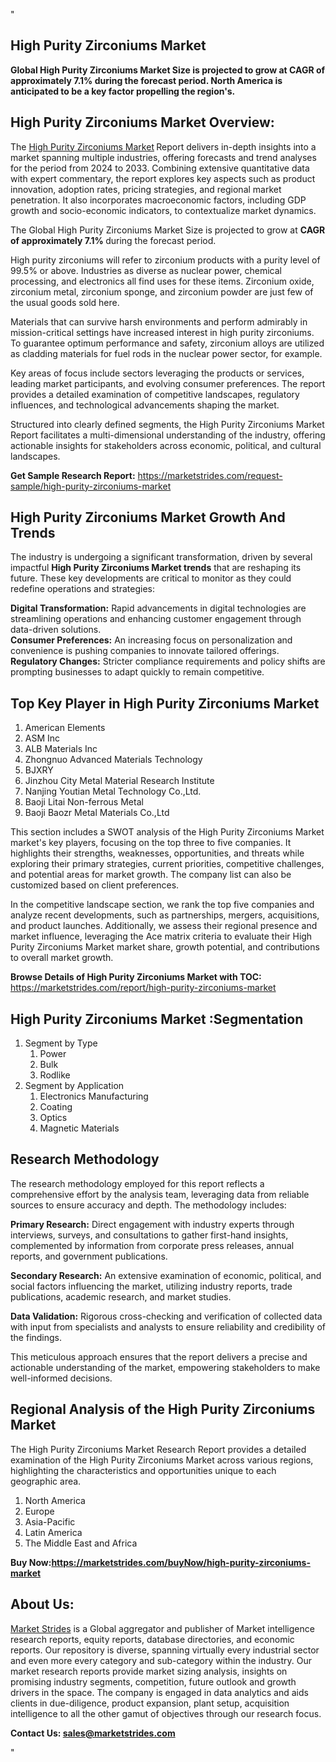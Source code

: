 "<h2>High Purity Zirconiums Market</h2>
<p><strong>Global High Purity Zirconiums Market Size is projected to grow at CAGR of approximately 7.1% during the forecast period. North America is anticipated to be a key factor propelling the region's.</strong></p>
<h2>High Purity Zirconiums Market Overview:</h2>
<p>The <a href=https://marketstrides.com/report/high-purity-zirconiums-market>High Purity Zirconiums Market</a><strong> </strong>Report delivers in-depth insights into a market spanning multiple industries, offering forecasts and trend analyses for the period from 2024 to 2033. Combining extensive quantitative data with expert commentary, the report explores key aspects such as product innovation, adoption rates, pricing strategies, and regional market penetration. It also incorporates macroeconomic factors, including GDP growth and socio-economic indicators, to contextualize market dynamics.</p>
<p><p>The Global High Purity Zirconiums Market Size is projected to grow at <strong>CAGR of approximately 7.1% </strong>during the forecast period.</p> 
<p>High purity zirconiums will refer to zirconium products with a purity level of 99.5% or above. Industries as diverse as nuclear power, chemical processing, and electronics all find uses for these items. Zirconium oxide, zirconium metal, zirconium sponge, and zirconium powder are just few of the usual goods sold here.</p>
<p>Materials that can survive harsh environments and perform admirably in mission-critical settings have increased interest in high purity zirconiums. To guarantee optimum performance and safety, zirconium alloys are utilized as cladding materials for fuel rods in the nuclear power sector, for example.</p></p>
<p>Key areas of focus include sectors leveraging the products or services, leading market participants, and evolving consumer preferences. The report provides a detailed examination of competitive landscapes, regulatory influences, and technological advancements shaping the market.</p>
<p>Structured into clearly defined segments, the High Purity Zirconiums Market Report facilitates a multi-dimensional understanding of the industry, offering actionable insights for stakeholders across economic, political, and cultural landscapes.</p>
<p><strong>Get Sample Research Report:</strong> <a href=https://marketstrides.com/request-sample/high-purity-zirconiums-market>https://marketstrides.com/request-sample/high-purity-zirconiums-market</a></p>
<h2>High Purity Zirconiums Market Growth And Trends</h2>
<p>The industry is undergoing a significant transformation, driven by several impactful <strong>High Purity Zirconiums Market trends</strong> that are reshaping its future. These key developments are critical to monitor as they could redefine operations and strategies:</p>
<p><strong>Digital Transformation:</strong> Rapid advancements in digital technologies are streamlining operations and enhancing customer engagement through data-driven solutions.<br /><strong>Consumer Preferences:</strong> An increasing focus on personalization and convenience is pushing companies to innovate tailored offerings.<br /><strong>Regulatory Changes:</strong> Stricter compliance requirements and policy shifts are prompting businesses to adapt quickly to remain competitive.</p>
<h2>Top Key Player in High Purity Zirconiums Market</h2>
<p><ol>
<li>American Elements</li>
<li>ASM Inc</li>
<li>ALB Materials Inc</li>
<li>Zhongnuo Advanced Materials Technology</li>
<li>BJXRY</li>
<li>Jinzhou City Metal Material Research Institute</li>
<li>Nanjing Youtian Metal Technology Co.,Ltd.</li>
<li>Baoji Litai Non-ferrous Metal</li>
<li>Baoji Baozr Metal Materials Co.,Ltd</li>
</ol></p>
<p>This section includes a SWOT analysis of the High Purity Zirconiums Market market's key players, focusing on the top three to five companies. It highlights their strengths, weaknesses, opportunities, and threats while exploring their primary strategies, current priorities, competitive challenges, and potential areas for market growth. The company list can also be customized based on client preferences.</p>
<p>In the competitive landscape section, we rank the top five companies and analyze recent developments, such as partnerships, mergers, acquisitions, and product launches. Additionally, we assess their regional presence and market influence, leveraging the Ace matrix criteria to evaluate their High Purity Zirconiums Market market share, growth potential, and contributions to overall market growth.</p>
<p><strong>Browse Details of High Purity Zirconiums Market with TOC:</strong> <a href=https://marketstrides.com/report/high-purity-zirconiums-market>https://marketstrides.com/report/high-purity-zirconiums-market</a></p>
<h2>High Purity Zirconiums Market :Segmentation</h2>
<p><ol>
<li>Segment by Type
<ol>
<li>Power</li>
<li>Bulk</li>
<li>Rodlike</li>
</ol>
</li>
<li>Segment by Application
<ol>
<li>Electronics Manufacturing</li>
<li>Coating</li>
<li>Optics</li>
<li>Magnetic Materials</li>
</ol>
</li>
</ol></p>
<h2>Research Methodology</h2>
<p>The research methodology employed for this report reflects a comprehensive effort by the analysis team, leveraging data from reliable sources to ensure accuracy and depth. The methodology includes:</p>
<p><strong>Primary Research:</strong> Direct engagement with industry experts through interviews, surveys, and consultations to gather first-hand insights, complemented by information from corporate press releases, annual reports, and government publications.</p>
<p><strong>Secondary Research:</strong> An extensive examination of economic, political, and social factors influencing the market, utilizing industry reports, trade publications, academic research, and market studies.</p>
<p><strong>Data Validation:</strong> Rigorous cross-checking and verification of collected data with input from specialists and analysts to ensure reliability and credibility of the findings.</p>
<p>This meticulous approach ensures that the report delivers a precise and actionable understanding of the market, empowering stakeholders to make well-informed decisions.</p>
<h2>Regional Analysis of the High Purity Zirconiums Market</h2>
<p>The High Purity Zirconiums Market Research Report provides a detailed examination of the High Purity Zirconiums Market across various regions, highlighting the characteristics and opportunities unique to each geographic area.</p>
<p><ol>
<li>North America</li>
<li>Europe</li>
<li>Asia-Pacific</li>
<li>Latin America</li>
<li>The Middle East and Africa</li>
</ol></p>
<p><strong>Buy Now:<a href=https://marketstrides.com/buyNow/high-purity-zirconiums-market?price=single_price>https://marketstrides.com/buyNow/high-purity-zirconiums-market</a></strong></p>
<h2>About Us:</h2>
<p><a href=https://marketstrides.com/>Market Strides</a> is a Global aggregator and publisher of Market intelligence research reports, equity reports, database directories, and economic reports. Our repository is diverse, spanning virtually every industrial sector and even more every category and sub-category within the industry. Our market research reports provide market sizing analysis, insights on promising industry segments, competition, future outlook and growth drivers in the space. The company is engaged in data analytics and aids clients in due-diligence, product expansion, plant setup, acquisition intelligence to all the other gamut of objectives through our research focus.</p>
<p><strong>Contact Us: <a href=mailto:sales@marketstrides.com>sales@marketstrides.com</a></strong></p>"
